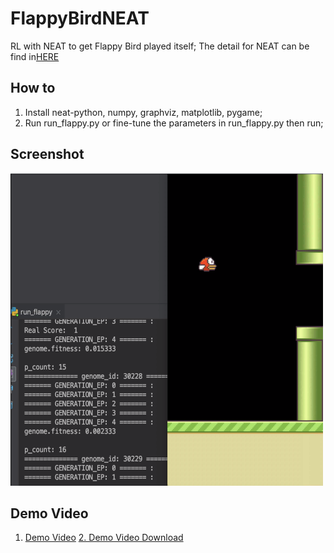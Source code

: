 # FlappyBirdNEAT
RL with NEAT to get Flappy Bird played itself;  The detail for NEAT can be find in[HERE](http://nn.cs.utexas.edu/downloads/papers/stanley.cec02.pdf)

## How to 
1. Install neat-python, numpy, graphviz, matplotlib, pygame;
2. Run run_flappy.py or fine-tune the parameters in run_flappy.py then run;

## Screenshot
<img alt="Demo Video" src="https://raw.githubusercontent.com/oxenoxeno/FlappyBirdNEAT/master/screenshot1.png" width="500" height="500" />

## Demo Video
1. [Demo Video](http://v.youku.com/v_show/id_XNDAyNzM5Mzc5Mg==.html?spm=a2h3j.8428770.3416059.1)
[2. Demo Video Download](https://github.com/oxenoxeno/FlappyBirdNEAT/blob/master/Flappy%20Bird%20-%20NEAT.mp4?raw=true)
